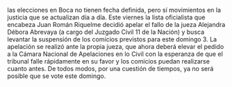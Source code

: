 las elecciones en Boca no tienen fecha definida, pero sí movimientos en la justicia que se actualizan día a día. Este viernes 
la lista oficialista que encabeza Juan Román Riquelme decidió apelar el fallo de la jueza Alejandra Débora Abrevaya (a cargo del Juzgado Civil 11 de la Nación) y busca levantar la suspensión de los comicios 
previstos para este domingo 3. La apelación se realizó ante la propia jueza, que ahora deberá elevar el pedido a la Cámara Nacional de Apelaciones en lo Civil
con la esperanza de que el tribunal falle rápidamente en su favor y los comicios puedan realizarse cuanto antes. 
De todos modos, por una cuestión de tiempos, ya no será posible que se vote este domingo.